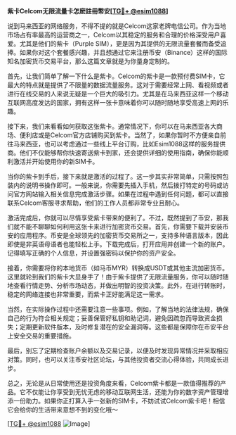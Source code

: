 **紫卡Celcom无限流量卡怎麽註冊幣安[[TG💪+ @esim1088](https://t.me/s/esim1088)]**

说到马来西亚的网络服务，不得不提的就是Celcom这家老牌电信公司。作为当地市场占有率最高的运营商之一，Celcom以其稳定的服务和合理的价格深受用户喜爱。尤其是他们的紫卡（Purple SIM），更是因为其提供的无限流量套餐而备受追捧。如果你对这个套餐感兴趣，并且想通过它来注册币安（Binance）这样的国际知名加密货币交易平台，那么这篇文章就是为你量身定制的。

首先，让我们简单了解一下什么是紫卡。Celcom的紫卡是一款预付费SIM卡，它最大的特点就是提供了不限量的数据流量服务。这对于需要经常上网、看视频或者进行在线交易的人来说无疑是一个巨大的吸引力。尤其是在马来西亚这样一个移动互联网高度发达的国家，拥有这样一张卡意味着你可以随时随地享受高速上网的乐趣。

接下来，我们来看看如何获取这张紫卡。通常情况下，你可以在马来西亚各大商场、便利店或是Celcom官方店铺购买到紫卡。当然了，如果你暂时不方便亲自前往马来西亚，也可以考虑通过一些线上平台订购，比如Esim1088这样的服务提供商。他们不仅能够帮你快速寄送紫卡到家，还会提供详细的使用指南，确保你能顺利激活并开始使用你的新SIM卡。

当你的紫卡到手后，接下来就是激活的过程了。这一步其实非常简单，只需按照包装内的说明书操作即可。一般来说，你需要先插入手机，然后拨打特定的号码或访问官方网站输入相关信息完成激活步骤。如果在过程中遇到任何问题，都可以直接联系Celcom客服寻求帮助，他们的工作人员都非常专业且耐心。

激活完成后，你就可以尽情享受紫卡带来的便利了。不过，既然提到了币安，那我们就不能不聊聊如何利用这张卡来进行加密货币交易。首先，你需要下载并安装币安的应用程序。币安是全球领先的加密货币交易所之一，支持多种语言版本，因此即使是非英语母语者也能轻松上手。下载完成后，打开应用并创建一个新的账户。记得填写正确的个人信息，并设置强密码以保护你的资产安全。

接着，你需要将你的本地货币（如马币MYR）转换成USDT或其他主流加密货币。这里就轮到我们的紫卡大显身手了！由于紫卡提供了无限流量服务，你可以随时随地查看行情走势、分析市场动态，并做出明智的投资决策。此外，在进行转账时，稳定的网络连接也非常重要，而紫卡正好能满足这一需求。

当然，在实际操作过程中还需要注意一些事项。例如，了解当地的法律法规，确保自己的行为符合相关规定；妥善保管好私钥和助记词，避免因疏忽而导致资金损失；定期更新软件版本，及时修复潜在的安全漏洞等。这些都是保障你在币安平台上安全交易的重要措施。

最后，别忘了定期检查账户余额以及交易记录，以便及时发现异常情况并采取相应对策。同时，也可以关注币安社区论坛，与其他投资者交流心得体验，共同成长进步。

总之，无论是从日常使用还是投资角度来看，Celcom紫卡都是一款值得推荐的产品。它不仅能让你享受到无忧无虑的移动互联网生活，还能为你的数字资产管理增添一份助力。如果你正打算入手一张新的SIM卡，不妨试试Celcom紫卡吧！相信它会给你的生活带来意想不到的变化哦～

[[TG💪+ @esim1088](https://t.me/s/esim1088) ![Image](https://i.postimg.cc/4NQfJmqS/Snipaste-2025-05-13-00-14-12.png)]